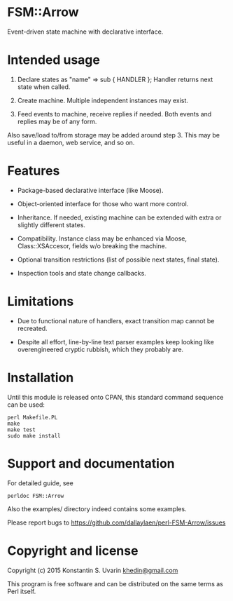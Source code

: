 # FSM::Arrow

Event-driven state machine with declarative interface.

# Intended usage

1. Declare states as "name" => sub { HANDLER };
Handler returns next state when called.

2. Create machine. Multiple independent instances may exist.

3. Feed events to machine, receive replies if needed.
Both events and replies may be of any form.

Also save/load to/from storage may be added around step 3.
This may be useful in a daemon, web service, and so on.

# Features

* Package-based declarative interface (like Moose).

* Object-oriented interface for those who want more control.

* Inheritance. If needed, existing machine can be extended with 
extra or slightly different states.

* Compatibility. Instance class may be enhanced via Moose, Class::XSAccesor,
fields w/o breaking the machine.

* Optional transition restrictions (list of possible next states, final state).

* Inspection tools and state change callbacks.

# Limitations

* Due to functional nature of handlers, exact transition map
cannot be recreated.

* Despite all effort, line-by-line text parser examples keep looking like 
overengineered cryptic rubbish, which they probably are.

# Installation

Until this module is released onto CPAN, this standard command sequence
can be used:

    perl Makefile.PL
    make
    make test
    sudo make install

# Support and documentation

For detailed guide, see

    perldoc FSM::Arrow

Also the examples/ directory indeed contains some examples.

Please report bugs to https://github.com/dallaylaen/perl-FSM-Arrow/issues

# Copyright and license

Copyright (c) 2015 Konstantin S. Uvarin <khedin@gmail.com>

This program is free software and can be distributed on the same terms
as Perl itself.
